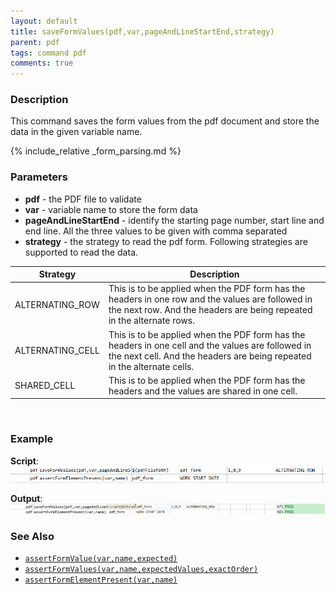 ```yaml
---
layout: default
title: saveFormValues(pdf,var,pageAndLineStartEnd,strategy)
parent: pdf
tags: command pdf
comments: true
---
```



### Description
This command saves the form values from the pdf document and store the data in the given variable name.

{% include_relative _form_parsing.md %}


### Parameters
- **pdf** - the PDF file to validate
- **var** - variable name to store the form data
- **pageAndLineStartEnd** - identify the starting page number, start line and end line. All the three values to be 
  given with comma separated
- **strategy** - the strategy to read the pdf form. Following strategies are supported to read the data. 

|Strategy|Description|
|---|---|
|ALTERNATING_ROW|This is to be applied when the PDF form has the headers in one row and the values are followed in the next row. And the headers are being repeated in the alternate rows.|
|ALTERNATING_CELL|This is to be applied when the PDF form has the headers in one cell and the values are followed in the next cell. And the headers are being repeated in the alternate cells.|
|SHARED_CELL|This is to be applied when the PDF form has the headers and the values are shared in one cell.|

<br/>

### Example
**Script**:<br/>
![script](image/saveFormValues_01.png)

**Output**:<br/>
![output](image/saveFormValues_02.png)


### See Also
- [`assertFormValue(var,name,expected)`](assertFormValue(var,name,expected))
- [`assertFormValues(var,name,expectedValues,exactOrder)`](assertFormValues(var,name,expectedValues,exactOrder))
- [`assertFormElementPresent(var,name)`](assertFormElementPresent(var,name))
